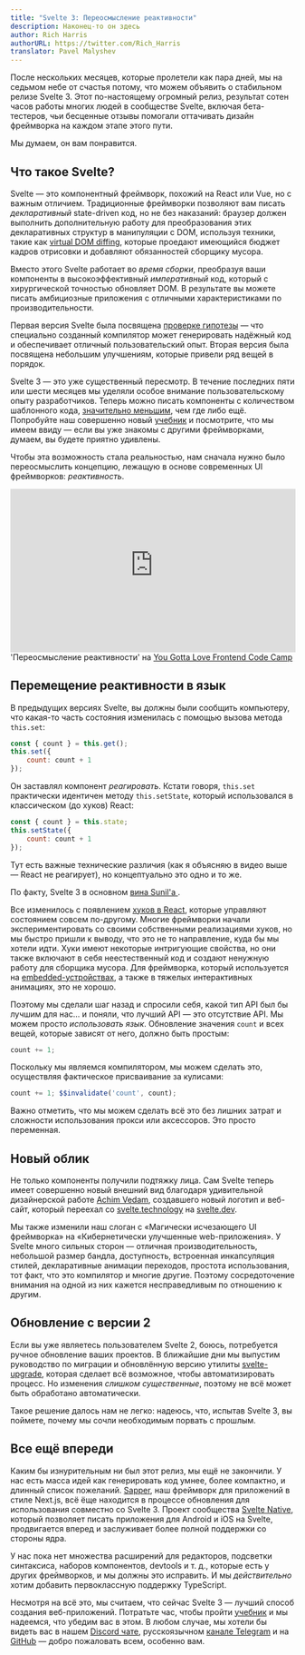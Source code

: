 ```yaml
---
title: "Svelte 3: Переосмысление реактивности"
description: Наконец-то он здесь
author: Rich Harris
authorURL: https://twitter.com/Rich_Harris
translator: Pavel Malyshev
---
```


После нескольких месяцев, которые пролетели как пара дней, мы на седьмом небе от счастья потому, что можем объявить о стабильном релизе Svelte 3. Этот по-настоящему огромный релиз, результат сотен часов работы многих людей в сообществе Svelte, включая бета-тестеров, чьи бесценные отзывы помогали оттачивать дизайн фреймворка на каждом этапе этого пути.

Мы думаем, он вам понравится.


## Что такое Svelte?

Svelte — это компонентный фреймворк, похожий на React или Vue, но с важным отличием. Традиционные фреймворки позволяют вам писать *декларативный* state-driven код, но не без наказаний: браузер должен выполнить дополнительную работу для преобразования этих декларативных структур в манипуляции с DOM, используя техники, такие как [virtual DOM diffing](blog/virtual-dom-is-pure-overhead), которые проедают имеющийся бюджет кадров отрисовки и добавляют обязанностей сборщику мусора.

Вместо этого Svelte работает во *время сборки*, преобразуя ваши компоненты в высокоэффективный *императивный* код, который с хирургической точностью обновляет DOM. В результате вы можете писать амбициозные приложения с отличными характеристиками по производительности.

Первая версия Svelte была посвящена [проверке гипотезы](blog/frameworks-without-the-framework) — что специально созданный компилятор может генерировать надёжный код и обеспечивает отличный пользовательский опыт. Вторая версия была посвящена небольшим улучшениям, которые привели ряд вещей в порядок.

Svelte 3 — это уже существенный пересмотр. В течение последних пяти или шести месяцев мы уделяли особое внимание пользовательскому опыту разработчиков. Теперь можно писать компоненты с количеством шаблонного кода, [значительно меньшим](blog/write-less-code), чем где либо ещё. Попробуйте наш совершенно новый [учебник](tutorial) и посмотрите, что мы имеем ввиду — если вы уже знакомы с другими фреймворками, думаем, вы будете приятно удивлены.

Чтобы эта возможность стала реальностью, нам сначала нужно было переосмыслить концепцию, лежащую в основе современных UI фреймворков: *реактивность*.

<div class="max">
<figure style="max-width: 960px; margin: 0 auto">
<div style="height: 0; padding: 0 0 57.1% 0; position: relative; margin: 0 auto;">
	<iframe style="position: absolute; width: 100%; height: 100%; left: 0; top: 0; margin: 0;" src="https://www.youtube-nocookie.com/embed/AdNJ3fydeao" frameborder="0" allow="accelerometer; autoplay; encrypted-media; gyroscope; picture-in-picture" allowfullscreen></iframe>
</div>

<figcaption>'Переосмысление реактивности' на <a href="https://www.israel.yglfconf.com/">You Gotta Love Frontend Code Camp</a></figcaption>
</figure>
</div>


## Перемещение реактивности в язык

В предыдущих версиях Svelte, вы должны были сообщить компьютеру, что какая-то часть состояния изменилась с помощью вызова метода `this.set`:

```js
const { count } = this.get();
this.set({
	count: count + 1
});
```

Он заставлял компонент *реагировать*. Кстати говоря, `this.set` практически идентичен методу `this.setState`, который использовался в классическом (до хуков) React:

```js
const { count } = this.state;
this.setState({
	count: count + 1
});
```
Тут есть важные технические различия (как я объясняю в видео выше — React не реагирует), но концептуально это одно и то же.

<aside>
	<p>По факту, Svelte 3 в основном <a target="_blank" href="https://twitter.com/threepointone/status/1057179801109311488">вина Sunil'а </a>.</p>
</aside>

Все изменилось с появлением [хуков в React](https://reactjs.org/docs/hooks-intro.html), которые управляют состоянием совсем по-другому. Многие фреймворки начали экспериментировать со своими собственными реализациями хуков, но мы быстро пришли к выводу, что это не то направление, куда бы мы хотели идти. Хуки имеют некоторые интригующие свойства, но они также включают в себя неестественный код и создают ненужную работу для сборщика мусора. Для фреймворка, который используется на [embedded-устройствах](https://mobile.twitter.com/sveltejs/status/1088500539640418304), а также в тяжелых интерактивных анимациях, это не хорошо.

Поэтому мы сделали шаг назад и спросили себя, какой тип API был бы лучшим для нас... и поняли, что лучший API — это отсутствие API. Мы можем просто *использовать язык*. Обновление значения `count` и всех вещей, которые зависят от него, должно быть простым:

```js
count += 1;
```

Поскольку мы являемся компилятором, мы можем сделать это, осуществляя фактическое присваивание за кулисами:

```js
count += 1; $$invalidate('count', count);
```
Важно отметить, что мы можем сделать всё это без лишних затрат и сложности использования прокси или аксессоров. Это просто переменная.

## Новый облик

Не только компоненты получили подтяжку лица. Сам Svelte теперь имеет совершенно новый внешний вид благодаря удивительной дизайнерской работе [Achim Vedam](https://vedam.de/), создавшего новый логотип и веб-сайт, который переехал со [svelte.technology](https://svelte.technology) на [svelte.dev](https://svelte.dev).

Мы также изменили наш слоган с «Магически исчезающего UI фреймворка» на «Кибернетически улучшенные web-приложения». У Svelte много сильных сторон — отличная производительность, небольшой размер бандла, доступность, встроенная инкапсуляция стилей, декларативные анимации переходов, простота использования, тот факт, что это компилятор и многие другие. Поэтому сосредоточение внимания на одной из них кажется несправедливым по отношению к другим.

## Обновление с версии 2

Если вы уже являетесь пользователем Svelte 2, боюсь, потребуется ручное обновление ваших проектов. В ближайшие дни мы выпустим руководство по миграции и обновлённую версию утилиты [svelte-upgrade](https://github.com/sveltejs/svelte-upgrade), которая сделает всё возможное, чтобы автоматизировать процесс. Но изменения *слишком существенные*, поэтому не всё может быть обработано автоматически.

Такое решение далось нам не легко: надеюсь, что, испытав Svelte 3, вы поймете, почему мы сочли необходимым порвать с прошлым.


## Все ещё впереди

Каким бы изнурительным ни был этот релиз, мы ещё не закончили. У нас есть масса идей как генерировать код умнее, более компактно, и длинный список пожеланий. [Sapper](https://ru.sapper.svelte.dev), наш фреймворк для приложений в стиле Next.js, всё ёще находится в процессе обновления для использования совместно со Svelte 3. Проект сообщества [Svelte Native](https://svelte-native.technology/), который позволяет писать приложения для Android и iOS на Svelte, продвигается вперед и заслуживает более полной поддержки со стороны ядра.

У нас пока нет множества расширений для редакторов, подсветки синтаксиса, наборов компонентов, devtools и т. д., которые есть у других фреймворков, и мы должны это исправить. И мы *действительно* хотим добавить первоклассную поддержку TypeScript.

Несмотря на всё это, мы считаем, что сейчас Svelte 3 — лучший способ создания веб-приложений. Потратьте час, чтобы пройти [учебник](tutorial) и мы надеемся, что убедим вас в этом. В любом случае, мы хотели бы видеть вас в нашем [Discord чате](chat), русскоязычном [канале Telegram](https://t.me/sveltejs) и на [GitHub](https://github.com/sveltejs/svelte) — добро пожаловать всем, особенно вам.
